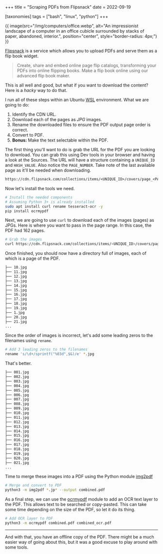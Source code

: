 +++
title = "Scraping PDFs from Flipsnack"
date = 2022-09-19

[taxonomies]
tags = ["bash", "linux", "python"]
+++

{{ image(src="/img/computers/office.webp", alt="An impressionist landscape of a computer in an office cubicle surrounded by stacks of paper, abandoned, interior.",
         position="center", style="border-radius: 4px;") }}

[Flipsnack](https://www.flipsnack.com/) is a service which allows you to upload PDFs and serve them as a flip book widget.

> Create, share and embed online page flip catalogs, transforming your PDFs into online flipping books. Make a flip book online using our advanced flip book maker.

This is all well and good, but what if you want to download the content? Here is a _hacky_ way to do that.

I run all of these steps within an Ubuntu [WSL](https://learn.microsoft.com/en-us/windows/wsl/install) environment. What we are going to do:

1. Identify the CDN URL.
2. Download each of the pages as _JPG_ images.
3. Rename the downloaded files to ensure the PDF output page order is correct.
4. Convert to PDF.
5. **Bonus:** Make the text selectable within the PDF.

The first thing you'll want to do is grab the URL for the PDF you are looking to download. You can grab this using Dev tools in your browser and having a look at the Sources. The URL will have a structure containing a `UNIQUE_ID` and `HASH_VALUE`. Also notice the `PAGE_NUMBER`. Take note of the last available page as it'll be needed when downloading.

```txt
https://cdn.flipsnack.com/collections/items/<UNIQUE_ID>/covers/page_<PAGE_NUMBER>/original?v=<HASH_VALUE>
```

Now let's install the tools we need.

```bash
# Install the needed components
# Assuming Python 3+ is already installed
sudo apt install curl rename tesseract-ocr -y
pip install ocrmypdf
```

Next, we are going to use `curl` to download each of the images (pages) as JPGs. Here is where you want to pass in the page range. In this case, the PDF had 162 pages.

```bash
# Grab the images
curl https://cdn.flipsnack.com/collections/items/<UNIQUE_ID>/covers/page_\[1-162\]/original\?v\=<HASH_VALUE> -o "#1.jpg"
```

Once finished, you should now have a directory full of images, each of which is a page of the PDF.

```txt
├── 10.jpg
├── 11.jpg
├── 12.jpg
├── 13.jpg
├── 14.jpg
├── 15.jpg
├── 16.jpg
├── 17.jpg
├── 18.jpg
├── 19.jpg
├── 1.jpg
├── 20.jpg
├── 21.jpg
...
```

Since the order of images is incorrect, let's add some leading zeros to the filenames using `rename`.

```bash
# Add 3 leading zeros to the filenames
rename 's/\d+/sprintf("%03d",$&)/e' *.jpg
```

That's better.

```txt
├── 001.jpg
├── 002.jpg
├── 003.jpg
├── 004.jpg
├── 005.jpg
├── 006.jpg
├── 007.jpg
├── 008.jpg
├── 009.jpg
├── 010.jpg
├── 011.jpg
├── 012.jpg
├── 013.jpg
├── 014.jpg
├── 015.jpg
├── 016.jpg
├── 017.jpg
├── 018.jpg
├── 019.jpg
├── 020.jpg
├── 021.jpg
...
```

Time to merge these images into a PDF using the Python module [img2pdf](https://pypi.org/project/img2pdf/)

```bash
# Merge and convert to PDF
python3 -m img2pdf *.jp* --output combined.pdf
```

As a final step, we can use the [ocrmypdf](https://pypi.org/project/ocrmypdf/) module to add an OCR text layer to the PDF. This allows text to be searched or copy-pasted. This can take some time depending on the size of the PDF, so let it do its thing.

```bash
# Add OCR layer to PDF
python3 -m ocrmypdf combined.pdf combined_ocr.pdf
```

---

And with that, you have an offline copy of the PDF. There might be a much easier way of going about this, but it was a good excuse to play around with some tools.
